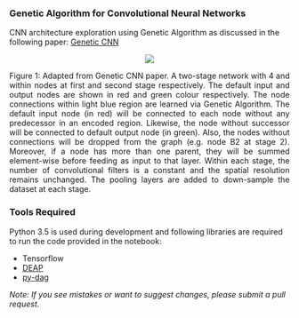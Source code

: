 ### Genetic Algorithm for Convolutional Neural Networks
CNN architecture exploration using Genetic Algorithm as discussed in the following paper: <a href="https://arxiv.org/abs/1703.01513">Genetic CNN</a>

<p align="center">
<img src="https://github.com/aqibsaeed/Genetic-CNN/blob/master/ga-cnn.png"/>
</p>
<p align="justify">Figure 1: Adapted from Genetic CNN paper. A two-stage network with 4 and within nodes at first and second stage respectively. The default input and output nodes are shown in red and green colour respectively. The node connections within light blue region are learned via Genetic Algorithm. The default input node (in red) will be connected to each node without any predecessor in an encoded region. Likewise, the node without successor will be connected to default output node (in green). Also, the nodes without connections will be dropped from the graph (e.g. node B2 at stage 2). Moreover, if a node has more than one parent, they will be summed element-wise before feeding as input to that layer. Within each stage, the number of convolutional filters is a constant and the spatial resolution remains unchanged. The pooling layers are added to down-sample the dataset at each stage.</p>


### Tools Required
Python 3.5 is used during development and following libraries are required to run the code provided in the notebook:

* Tensorflow
* <a href="https://github.com/DEAP/deap">DEAP</a>
* <a href="https://github.com/thieman/py-dag">py-dag</a>

<i>Note: If you see mistakes or want to suggest changes, please submit a pull request.</i>
